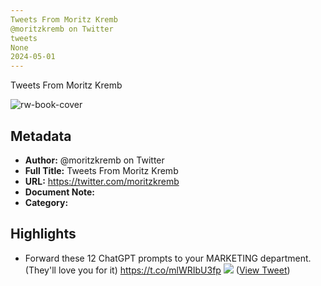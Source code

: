 ```yaml
---
Tweets From Moritz Kremb
@moritzkremb on Twitter
tweets
None
2024-05-01
---
```

Tweets From Moritz Kremb

![rw-book-cover](https://pbs.twimg.com/profile_images/1679831685985075202/rmC9eVnN.jpg)

## Metadata
- **Author:** @moritzkremb on Twitter
- **Full Title:** Tweets From Moritz Kremb
- **URL:** https://twitter.com/moritzkremb
- **Document Note:** 
- **Category:**

## Highlights
- Forward these 12 ChatGPT prompts to your MARKETING department.
  (They'll love you for it) https://t.co/mlWRIbU3fp
  ![](https://pbs.twimg.com/media/Fwp2Ex6acAEuCZ-.jpg) ([View Tweet](https://twitter.com/moritzkremb/status/1660269240212135936))
